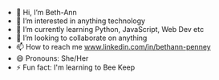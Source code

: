 - 👋 Hi, I’m Beth-Ann
- 👀 I’m interested in anything technology
- 🌱 I’m currently learning Python, JavaScript, Web Dev etc
- 💞️ I’m looking to collaborate on anything
- 📫 How to reach me www.linkedin.com/in/bethann-penney
- 😄 Pronouns: She/Her
- ⚡ Fun fact: I'm learning to Bee Keep 

<!---
B-Penney/B-Penney is a ✨ special ✨ repository because its `README.md` (this file) appears on your GitHub profile.
You can click the Preview link to take a look at your changes.
--->
